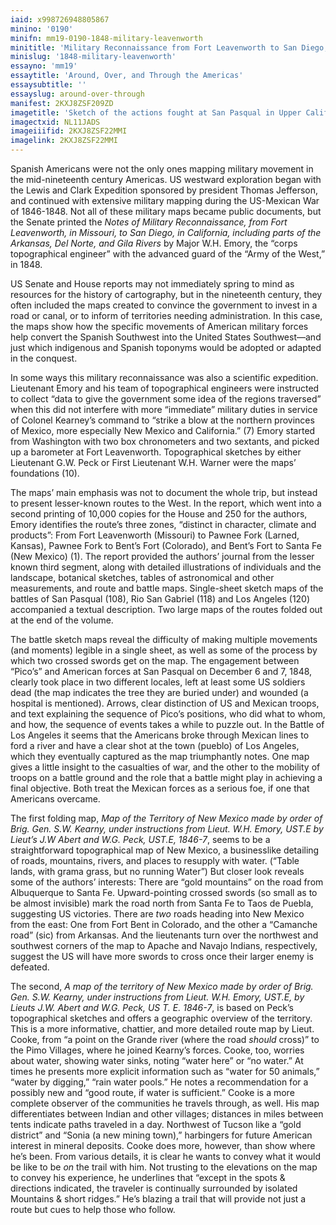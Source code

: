 ```yaml
---
iaid: x998726948805867
minino: '0190'
minifn: mm19-0190-1848-military-leavenworth
minititle: 'Military Reconnaissance from Fort Leavenworth to San Diego, 1848'
minislug: '1848-military-leavenworth'
essayno: 'mm19'
essaytitle: 'Around, Over, and Through the Americas'
essaysubtitle: ''
essayslug: around-over-through
manifest: 2KXJ8ZSF209ZD
imagetitle: 'Sketch of the actions fought at San Pasqual in Upper California between the Americans and the Mexicans, Dec. 6th & 7th, 1846'
imagectxid: NL11JADS
imageiiifid: 2KXJ8ZSF22MMI
imagelink: 2KXJ8ZSF22MMI
---
```

Spanish Americans were not the only ones mapping military movement in the mid-nineteenth century Americas. US westward exploration began with the Lewis and Clark Expedition sponsored by president Thomas Jefferson, and continued with extensive military mapping during the US-Mexican War of 1846-1848. Not all of these military maps became public documents, but the Senate printed the _Notes of Military Reconnaissance, from Fort Leavenworth, in Missouri, to San Diego, in California, including parts of the Arkansas, Del Norte, and Gila Rivers_ by Major W.H. Emory, the “corps topographical engineer” with the advanced guard of the “Army of the West,” in 1848. 

US Senate and House reports may not immediately spring to mind as resources for the history of cartography, but in the nineteenth century, they often included the maps created to convince the government to invest in a road or canal, or to inform of territories needing administration. In this case, the maps show how the specific movements of American military forces help convert the Spanish Southwest into the United States Southwest—and just which indigenous and Spanish toponyms would be adopted or adapted in the conquest. 

In some ways this military reconnaissance was also a scientific expedition. Lieutenant Emory and his team of topographical engineers were instructed to collect “data to give the government some idea of the regions traversed” when this did not interfere with more “immediate” military duties in service of Colonel Kearney’s command to “strike a blow at the northern provinces of Mexico, more especially New Mexico and California.” (7) Emory started from Washington with two box chronometers and two sextants, and picked up a barometer at Fort Leavenworth. Topographical sketches by either Lieutenant G.W. Peck or First Lieutenant W.H. Warner were the maps’ foundations (10). 

The maps’ main emphasis was not to document the whole trip, but instead to present lesser-known routes to the West. In the report, which went into a second printing of 10,000 copies for the House and 250 for the authors, Emory identifies the route’s three zones, “distinct in character, climate and products”: From Fort Leavenworth (Missouri) to Pawnee Fork (Larned, Kansas), Pawnee Fork to Bent’s Fort (Colorado), and Bent’s Fort to Santa Fe (New Mexico) (1). The report provided the authors’ journal from the lesser known third segment, along with detailed illustrations of individuals and the landscape, botanical sketches, tables of astronomical and other measurements, and route and battle maps. Single-sheet sketch maps of the battles of San Pasqual (108), Rio San Gabriel (118) and Los Angeles (120) accompanied a textual description. Two large maps of the routes folded out at the end of the volume. 

The battle sketch maps reveal the difficulty of making multiple movements (and moments) legible in a single sheet, as well as some of the process by which two crossed swords get on the map. The engagement between “Pico’s” and American forces at San Pasqual on December 6 and 7, 1848, clearly took place in two different locales, left at least some US soldiers dead (the map indicates the tree they are buried under) and wounded (a hospital is mentioned). Arrows, clear distinction of US and Mexican troops, and text explaining the sequence of Pico’s positions, who did what to whom, and how, the sequence of events takes a while to puzzle out. In the Battle of Los Angeles it seems that the Americans broke through Mexican lines to ford a river and have a clear shot at the town (pueblo) of Los Angeles, which they eventually captured as the map triumphantly notes. One map gives a little insight to the casualties of war, and the other to the mobility of troops on a battle ground and the role that a battle might play in achieving a final objective. Both treat the Mexican forces as a serious foe, if one that Americans overcame. 

The first folding map, _Map of the Territory of New Mexico made by order of Brig. Gen. S.W. Kearny, under instructions from Lieut. W.H. Emory, UST.E by Lieut’s J.W Abert and W.G. Peck, UST.E, 1846-7_, seems to be a straightforward topographical map of New Mexico, a businesslike detailing of roads, mountains, rivers, and places to resupply with water. (“Table lands, with grama grass, but no running Water”) But closer look reveals some of the authors’ interests: There are “gold mountains” on the road from Albuquerque to Santa Fe. Upward-pointing crossed swords (so small as to be almost invisible) mark the road north from Santa Fe to Taos de Puebla, suggesting US victories. There are _two_ roads heading into New Mexico from the east: One from Fort Bent in Colorado, and the other a “Camanche road” (sic) from Arkansas. And the lieutenants turn over the northwest and southwest corners of the map to Apache and Navajo Indians, respectively, suggest the US will have more swords to cross once their larger enemy is defeated. 

The second, _A map of the territory of New Mexico made by order of Brig. Gen. S.W. Kearny, under instructions from Lieut. W.H. Emory, UST.E, by Lieuts J.W. Abert and W.G. Peck, US T. E. 1846-7_, is based on Peck’s topographical sketches and offers a geographic overview of the territory. This is a more informative, chattier, and more detailed route map by Lieut. Cooke, from “a point on the Grande river (where the road _should_ cross)” to the Pimo Villages, where he joined Kearny’s forces. Cooke, too, worries about water, showing water sinks, noting “water here” or “no water.” At times he presents more explicit information such as “water for 50 animals,” “water by digging,” “rain water pools.” He notes a recommendation for a possibly new and “good route, if water is sufficient.” Cooke is a more complete observer of the communities he travels through, as well. His map differentiates between Indian and other villages; distances in miles between tents indicate paths traveled in a day. Northwest of Tucson like a “gold district” and “Sonia (a new mining town),” harbingers for future American interest in mineral deposits. Cooke does more, however, than show where he’s been. From various details, it is clear he wants to convey what it would be like to be _on_ the trail with him. Not trusting to the elevations on the map to convey his experience, he underlines that “except in the spots & directions indicated, the traveler is continually surrounded by isolated Mountains & short ridges.” He’s blazing a trail that will provide not just a route but cues to help those who follow. 

